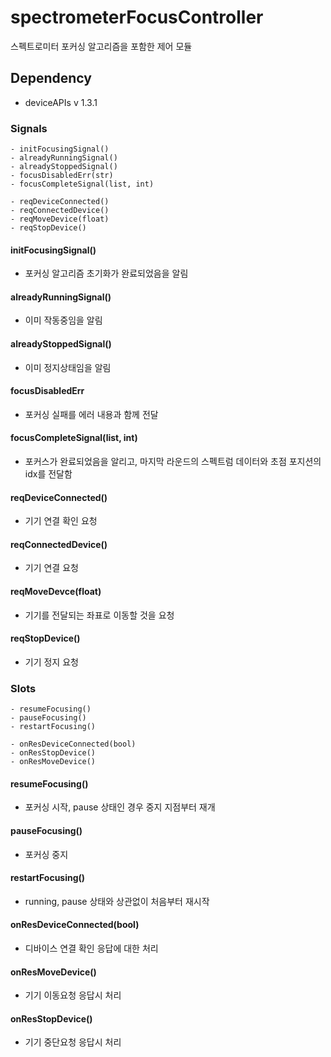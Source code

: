 # spectrometerFocusController

스펙트로미터 포커싱 알고리즘을 포함한 제어 모듈

## Dependency

- deviceAPIs v 1.3.1

### Signals

    - initFocusingSignal()
    - alreadyRunningSignal()
    - alreadyStoppedSignal()
    - focusDisabledErr(str)
    - focusCompleteSignal(list, int)

    - reqDeviceConnected()
    - reqConnectedDevice()
    - reqMoveDevice(float)
    - reqStopDevice()

#### initFocusingSignal()
  
- 포커싱 알고리즘 초기화가 완료되었음을 알림

#### alreadyRunningSignal()

- 이미 작동중임을 알림

#### alreadyStoppedSignal()

- 이미 정지상태임을 알림

#### focusDisabledErr

- 포커싱 실패를 에러 내용과 함께 전달

#### focusCompleteSignal(list, int)

- 포커스가 완료되었음을 알리고, 마지막 라운드의 스펙트럼 데이터와 초점 포지션의 idx를 전달함

#### reqDeviceConnected()

- 기기 연결 확인 요청

#### reqConnectedDevice()

- 기기 연결 요청

#### reqMoveDevce(float)

- 기기를 전달되는 좌표로 이동할 것을 요청

#### reqStopDevice()

- 기기 정지 요청

### Slots

    - resumeFocusing()
    - pauseFocusing()
    - restartFocusing()

    - onResDeviceConnected(bool)
    - onResStopDevice()
    - onResMoveDevice()

#### resumeFocusing()

- 포커싱 시작, pause 상태인 경우 중지 지점부터 재개

#### pauseFocusing()

- 포커싱 중지

#### restartFocusing()

- running, pause 상태와 상관없이 처음부터 재시작

#### onResDeviceConnected(bool)

- 디바이스 연결 확인 응답에 대한 처리

#### onResMoveDevice()

- 기기 이동요청 응답시 처리

#### onResStopDevice()

- 기기 중단요청 응답시 처리